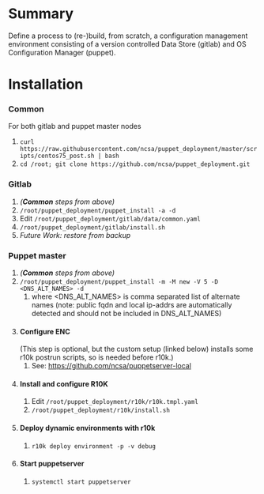 # Summary
Define a process to (re-)build, from scratch, a configuration management environment consisting of a version controlled Data Store (gitlab) and OS Configuration Manager (puppet).


# Installation
### Common
For both gitlab and puppet master nodes
1. `curl https://raw.githubusercontent.com/ncsa/puppet_deployment/master/scripts/centos75_post.sh | bash`
1. `cd /root; git clone https://github.com/ncsa/puppet_deployment.git`

### Gitlab
1. _(**Common** steps from above)_
1. `/root/puppet_deployment/puppet_install -a -d`
1. Edit `/root/puppet_deployment/gitlab/data/common.yaml`
1. `/root/puppet_deployment/gitlab/install.sh`
1. _Future Work: restore from backup_

### Puppet master
1. _(**Common** steps from above)_
1. `/root/puppet_deployment/puppet_install -m -M new -V 5 -D <DNS_ALT_NAMES> -d`
   1. where <DNS_ALT_NAMES> is comma separated list of alternate names
      (note: public fqdn and local ip-addrs are automatically detected and should
      not be included in DNS_ALT_NAMES)
1. #### Configure ENC
   (This step is optional, but the custom setup (linked below) installs some r10k postrun  scripts, so is needed before r10k.)
   1. See: https://github.com/ncsa/puppetserver-local
1. #### Install and configure R10K
   1. Edit `/root/puppet_deployment/r10k/r10k.tmpl.yaml`
   1. `/root/puppet_deployment/r10k/install.sh`
1. #### Deploy dynamic environments with r10k
   1. `r10k deploy environment -p -v debug`
1. #### Start puppetserver
   1. `systemctl start puppetserver`

